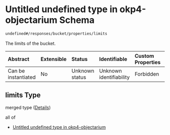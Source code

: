 # Untitled undefined type in okp4-objectarium Schema

```txt
undefined#/responses/bucket/properties/limits
```

The limits of the bucket.

| Abstract            | Extensible | Status         | Identifiable            | Custom Properties | Additional Properties | Access Restrictions | Defined In                                                                     |
| :------------------ | :--------- | :------------- | :---------------------- | :---------------- | :-------------------- | :------------------ | :----------------------------------------------------------------------------- |
| Can be instantiated | No         | Unknown status | Unknown identifiability | Forbidden         | Allowed               | none                | [okp4-objectarium.json\*](schema/okp4-objectarium.json "open original schema") |

## limits Type

merged type ([Details](okp4-objectarium-responses-bucketresponse-properties-limits.md))

all of

*   [Untitled undefined type in okp4-objectarium](okp4-objectarium-responses-bucketresponse-properties-limits-allof-0.md "check type definition")
